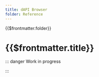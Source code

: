```yaml
---
title: dAPI Browser
folder: Reference
---
```


<TitleSpan>{{$frontmatter.folder}}</TitleSpan>

# {{$frontmatter.title}}

<VersionWarning/>

::: danger Work in progress

:::

<dapis-browsers-DapiList/>
